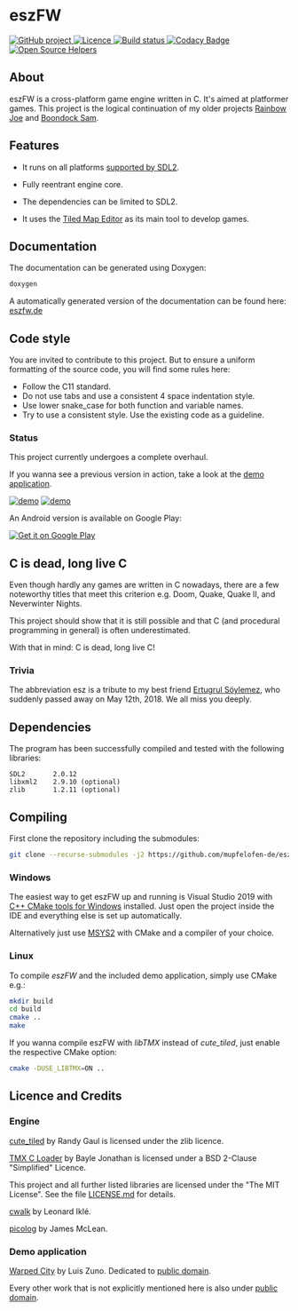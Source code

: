 # eszFW

<p>
  <a href="https://github.com/mupfelofen-de/eszFW">
    <img src="https://img.shields.io/badge/project-GitHub-blue?style=flat?svg=true" alt="GitHub project" />
  </a>
  <a href="https://github.com/mupfelofen-de/eszFW/blob/master/LICENSE.md">
    <img src="https://img.shields.io/badge/licence-MIT-blue?style=flat?svg=true" alt="Licence" />
  </a>
  <a href="https://ci.appveyor.com/project/mupfelofen-de/eszfw">
    <img src="https://ci.appveyor.com/api/projects/status/0t2yt05ngahfa5jr?svg=true" alt="Build status" />
  </a>
  <a href="https://www.codacy.com/manual/mupf/eszFW?utm_source=github.com&amp;utm_medium=referral&amp;utm_content=mupfelofen-de/eszFW&amp;utm_campaign=Badge_Grade">
    <img src=https://app.codacy.com/project/badge/Grade/999c4a824cba43dba68100819699fcfa alt="Codacy Badge" />
  </a>
  <a href="https://www.codetriage.com/mupfelofen-de/eszfw">
    <img src="https://www.codetriage.com/mupfelofen-de/eszfw/badges/users.svg" alt="Open Source Helpers" />
  </a>
</p>

## About

eszFW is a cross-platform game engine written in C.  It's aimed at
platformer games. This project is the logical continuation of my older
projects [Rainbow Joe](https://github.com/mupfelofen-de/rainbow-joe) and
[Boondock Sam](https://github.com/mupfelofen-de/boondock-sam).

## Features

- It runs on all platforms [supported by
  SDL2](https://wiki.libsdl.org/Installation#Supported_platforms).

- Fully reentrant engine core.

- The dependencies can be limited to SDL2.

- It uses the [Tiled Map Editor](https://www.mapeditor.org/) as its main
  tool to develop games.

## Documentation

The documentation can be generated using Doxygen:
```bash
doxygen
```

A automatically generated version of the documentation can be found
here:  [eszfw.de](https://eszfw.de)

## Code style

You are invited to contribute to this project. But to ensure a uniform
formatting of the source code, you will find some rules here:

- Follow the C11 standard.
- Do not use tabs and use a consistent 4 space indentation style.
- Use lower snake_case for both function and variable names.
- Try to use a consistent style.  Use the existing code as a guideline.

### Status

This project currently undergoes a complete overhaul.

If you wanna see a previous version in action, take a look at the [demo
application](demo/).

[![demo](https://raw.githubusercontent.com/mupfelofen-de/eszFW/master/media/demo-01-tn.png)](https://raw.githubusercontent.com/mupfelofen-de/eszFW/master/media/demo-01.png?raw=true "demo 1")
[![demo](https://raw.githubusercontent.com/mupfelofen-de/eszFW/master/media/demo-02-tn.png)](https://raw.githubusercontent.com/mupfelofen-de/eszFW/master/media/demo-02.png?raw=true "demo 2")

An Android version is available on Google Play:

[![Get it on Google Play](https://play.google.com/intl/en_us/badges/images/generic/en_badge_web_generic.png)](https://play.google.com/store/apps/details?id=de.mupfelofen.TauCeti)

## C is dead, long live C

Even though hardly any games are written in C nowadays, there are a few
noteworthy titles that meet this criterion e.g. Doom, Quake, Quake II,
and Neverwinter Nights.

This project should show that it is still possible and that C (and
procedural programming in general) is often underestimated.

With that in mind: C is dead, long live C!

### Trivia

The abbreviation esz is a tribute to my best friend [Ertugrul
Söylemez](https://github.com/esoeylemez), who suddenly passed away on
May 12th, 2018.  We all miss you deeply.

## Dependencies

The program has been successfully compiled and tested with the following libraries:
```text
SDL2       2.0.12
libxml2    2.9.10 (optional)
zlib       1.2.11 (optional)
```

## Compiling

First clone the repository including the submodules:
```bash
git clone --recurse-submodules -j2 https://github.com/mupfelofen-de/eszFW.git
```

### Windows

The easiest way to get eszFW up and running is Visual Studio 2019 with
[C++ CMake tools for
Windows](https://docs.microsoft.com/en-us/cpp/build/cmake-projects-in-visual-studio?view=vs-2019#installation)
installed. Just open the project inside the IDE and everything else is
set up automatically.

Alternatively just use [MSYS2](https://www.msys2.org/) with CMake and a
compiler of your choice.

### Linux

To compile _eszFW_ and the included demo application, simply use CMake e.g.:
```bash
mkdir build
cd build
cmake ..
make
```

If you wanna compile eszFW with _libTMX_ instead of _cute_tiled_, just enable the
respective CMake option:
```bash
cmake -DUSE_LIBTMX=ON ..
```

## Licence and Credits

### Engine

[cute_tiled](https://github.com/RandyGaul/cute_headers) by Randy Gaul is
licensed under the zlib licence.

[TMX C Loader](https://github.com/baylej/tmx/) by Bayle Jonathan is
licensed under a BSD 2-Clause "Simplified" Licence.

This project and all further listed libraries are licensed under the
"The MIT License".  See the file [LICENSE.md](LICENSE.md) for details.

[cwalk](https://github.com/likle/cwalk) by Leonard Iklé.

[picolog](https://github.com/picojs/picolog) by James McLean.

### Demo application

[Warped City](https://ansimuz.itch.io/warped-city) by Luis Zuno.
Dedicated to [public
domain](https://creativecommons.org/publicdomain/zero/1.0/).

Every other work that is not explicitly mentioned here is also under
[public domain](https://creativecommons.org/publicdomain/zero/1.0/).
